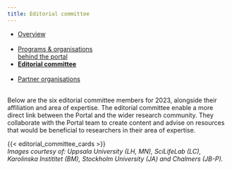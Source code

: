 ```yaml
---
title: Editorial committee
---
```


<div class="mb-4">
  <ul class="nav nav-tabs nav-justified">
    <li class="nav-item">
      <a class="nav-link" href="../">Overview<br><br></a>
    </li>
    <li class="nav-item">
      <a class="nav-link" href="../organisations_and_programs/">Programs & organisations<br>behind the portal</a>
    </li>
    <li class="nav-item">
      <a class="nav-link active" href="#"><b>Editorial committee<br><br></b></a>
    </li>
    <li class="nav-item">
      <a class="nav-link" href="../partner_organisations/">Partner organisations<br><br></a>
    </li>
  </ul>
</div>

Below are the six editorial committee members for 2023, alongside their affiliation and area of expertise. The editorial committee enable a more direct link between the Portal and the wider research community. They collaborate with the Portal team to create content and advise on resources that would be beneficial to researchers in their area of expertise.

{{< editorial_committee_cards >}}
<br>
*Images courtesy of: Uppsala University (LH, MN), SciLifeLab (LC), Karolinska Instititet (BM), Stockholm University (JA) and Chalmers (JB-P).*
